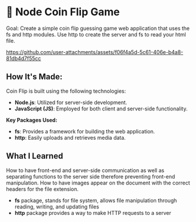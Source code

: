 # 💸 Node Coin Flip Game
Goal: Create a simple coin flip guessing game web application that uses the fs and http modules. Use http to create the server and fs to read your html file.


https://github.com/user-attachments/assets/f06f4a5d-5c61-406e-b4a8-81db4d7f55cc


## How It's Made:
Coin Flip is built using the following technologies:

- **Node.js**: Utilized for server-side development.
- **JavaScript (JS)**: Employed for both client and server-side functionality.

**Key Packages Used:**
- **fs**: Provides a framework for building the web application.
- **http**: Easily uploads and retrieves media data.

## What I Learned
How to have front-end and server-side communication as well as separating functions to the server side therefore preventing front-end manipulation.
How to have images appear on the document with the correct headers for the file extension.
- **fs** package, stands for file system, allows file manipulation through reading, writing, and updating files
- **http** package provides a way to make HTTP requests to a server
